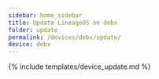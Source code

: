 ```yaml
---
sidebar: home_sidebar
title: Update LineageOS on debx
folder: update
permalink: /devices/debx/update/
device: debx
---
```

{% include templates/device_update.md %}
